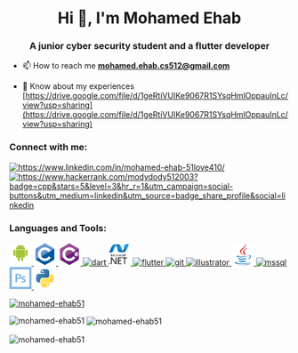 <h1 align="center">Hi 👋, I'm Mohamed Ehab</h1>
<h3 align="center">A junior cyber security student and a flutter developer</h3>


- 📫 How to reach me **mohamed.ehab.cs512@gmail.com**

- 📄 Know about my experiences [https://drive.google.com/file/d/1geRtiVUIKe9067R1SYsqHmlOppauInLc/view?usp=sharing](https://drive.google.com/file/d/1geRtiVUIKe9067R1SYsqHmlOppauInLc/view?usp=sharing)

<h3 align="left">Connect with me:</h3>
<p align="left">
<a href="https://linkedin.com/in/https://www.linkedin.com/in/mohamed-ehab-51love410/" target="blank"><img align="center" src="https://raw.githubusercontent.com/rahuldkjain/github-profile-readme-generator/master/src/images/icons/Social/linked-in-alt.svg" alt="https://www.linkedin.com/in/mohamed-ehab-51love410/" height="30" width="40" /></a>
<a href="https://www.hackerrank.com/https://www.hackerrank.com/modydody512003?badge=cpp&stars=5&level=3&hr_r=1&utm_campaign=social-buttons&utm_medium=linkedin&utm_source=badge_share_profile&social=linkedin" target="blank"><img align="center" src="https://raw.githubusercontent.com/rahuldkjain/github-profile-readme-generator/master/src/images/icons/Social/hackerrank.svg" alt="https://www.hackerrank.com/modydody512003?badge=cpp&stars=5&level=3&hr_r=1&utm_campaign=social-buttons&utm_medium=linkedin&utm_source=badge_share_profile&social=linkedin" height="30" width="40" /></a>
</p>

<h3 align="left">Languages and Tools:</h3>
<p align="left"> <a href="https://developer.android.com" target="_blank" rel="noreferrer"> <img src="https://raw.githubusercontent.com/devicons/devicon/master/icons/android/android-original-wordmark.svg" alt="android" width="40" height="40"/> </a> <a href="https://www.cprogramming.com/" target="_blank" rel="noreferrer"> <img src="https://raw.githubusercontent.com/devicons/devicon/master/icons/c/c-original.svg" alt="c" width="40" height="40"/> </a> <a href="https://www.w3schools.com/cs/" target="_blank" rel="noreferrer"> <img src="https://raw.githubusercontent.com/devicons/devicon/master/icons/csharp/csharp-original.svg" alt="csharp" width="40" height="40"/> </a> <a href="https://dart.dev" target="_blank" rel="noreferrer"> <img src="https://www.vectorlogo.zone/logos/dartlang/dartlang-icon.svg" alt="dart" width="40" height="40"/> </a> <a href="https://dotnet.microsoft.com/" target="_blank" rel="noreferrer"> <img src="https://raw.githubusercontent.com/devicons/devicon/master/icons/dot-net/dot-net-original-wordmark.svg" alt="dotnet" width="40" height="40"/> </a> <a href="https://flutter.dev" target="_blank" rel="noreferrer"> <img src="https://www.vectorlogo.zone/logos/flutterio/flutterio-icon.svg" alt="flutter" width="40" height="40"/> </a> <a href="https://git-scm.com/" target="_blank" rel="noreferrer"> <img src="https://www.vectorlogo.zone/logos/git-scm/git-scm-icon.svg" alt="git" width="40" height="40"/> </a> <a href="https://www.adobe.com/in/products/illustrator.html" target="_blank" rel="noreferrer"> <img src="https://www.vectorlogo.zone/logos/adobe_illustrator/adobe_illustrator-icon.svg" alt="illustrator" width="40" height="40"/> </a> <a href="https://www.java.com" target="_blank" rel="noreferrer"> <img src="https://raw.githubusercontent.com/devicons/devicon/master/icons/java/java-original.svg" alt="java" width="40" height="40"/> </a> <a href="https://www.microsoft.com/en-us/sql-server" target="_blank" rel="noreferrer"> <img src="https://www.svgrepo.com/show/303229/microsoft-sql-server-logo.svg" alt="mssql" width="40" height="40"/> </a> <a href="https://www.photoshop.com/en" target="_blank" rel="noreferrer"> <img src="https://raw.githubusercontent.com/devicons/devicon/master/icons/photoshop/photoshop-line.svg" alt="photoshop" width="40" height="40"/> </a> <a href="https://www.python.org" target="_blank" rel="noreferrer"> <img src="https://raw.githubusercontent.com/devicons/devicon/master/icons/python/python-original.svg" alt="python" width="40" height="40"/> </a> </p>
<p align="left"> <a href="https://github.com/ryo-ma/github-profile-trophy"><img src="https://github-profile-trophy.vercel.app/?username=mohamed-ehab51" alt="mohamed-ehab51" /></a> </p>

<p><img align="left" src="https://github-readme-stats.vercel.app/api/top-langs?username=mohamed-ehab51&show_icons=true&locale=en&layout=compact" alt="mohamed-ehab51" /></p>

<p>&nbsp;<img align="center" src="https://github-readme-stats.vercel.app/api?username=mohamed-ehab51&show_icons=true&locale=en" alt="mohamed-ehab51" /></p>

<p><img align="center" src="https://github-readme-streak-stats.herokuapp.com/?user=mohamed-ehab51&" alt="mohamed-ehab51" /></p>

